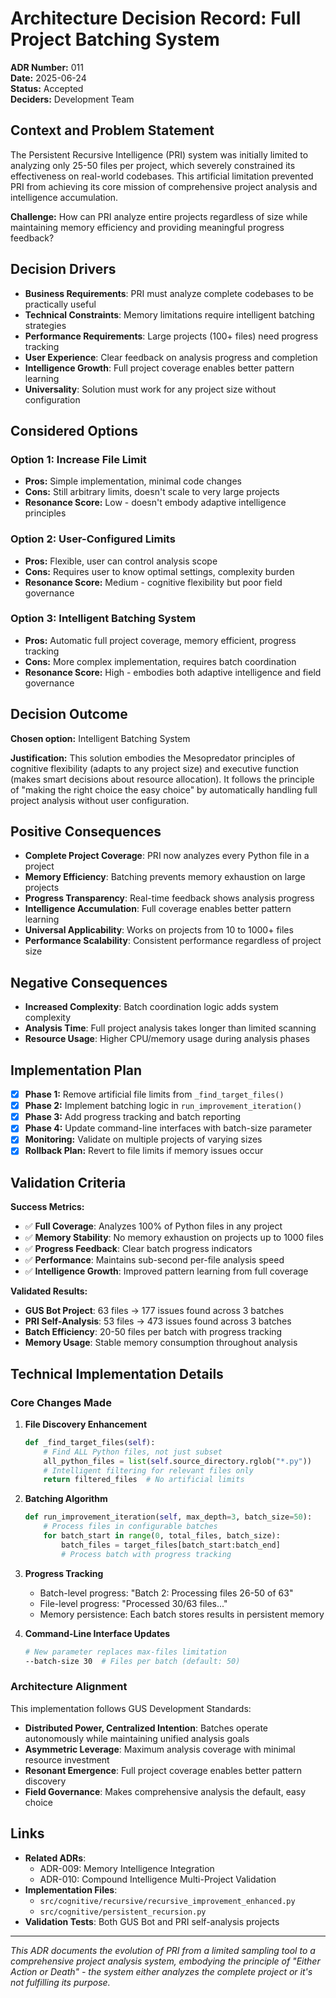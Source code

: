 # Architecture Decision Record: Full Project Batching System

**ADR Number:** 011  
**Date:** 2025-06-24  
**Status:** Accepted  
**Deciders:** Development Team

## Context and Problem Statement

The Persistent Recursive Intelligence (PRI) system was initially limited to analyzing only 25-50 files per project, which severely constrained its effectiveness on real-world codebases. This artificial limitation prevented PRI from achieving its core mission of comprehensive project analysis and intelligence accumulation.

**Challenge:** How can PRI analyze entire projects regardless of size while maintaining memory efficiency and providing meaningful progress feedback?

## Decision Drivers

- **Business Requirements**: PRI must analyze complete codebases to be practically useful
- **Technical Constraints**: Memory limitations require intelligent batching strategies
- **Performance Requirements**: Large projects (100+ files) need progress tracking
- **User Experience**: Clear feedback on analysis progress and completion
- **Intelligence Growth**: Full project coverage enables better pattern learning
- **Universality**: Solution must work for any project size without configuration

## Considered Options

### Option 1: Increase File Limit
- **Pros:** Simple implementation, minimal code changes
- **Cons:** Still arbitrary limits, doesn't scale to very large projects
- **Resonance Score:** Low - doesn't embody adaptive intelligence principles

### Option 2: User-Configured Limits
- **Pros:** Flexible, user can control analysis scope
- **Cons:** Requires user to know optimal settings, complexity burden
- **Resonance Score:** Medium - cognitive flexibility but poor field governance

### Option 3: Intelligent Batching System
- **Pros:** Automatic full project coverage, memory efficient, progress tracking
- **Cons:** More complex implementation, requires batch coordination
- **Resonance Score:** High - embodies both adaptive intelligence and field governance

## Decision Outcome

**Chosen option:** Intelligent Batching System

**Justification:** This solution embodies the Mesopredator principles of cognitive flexibility (adapts to any project size) and executive function (makes smart decisions about resource allocation). It follows the principle of "making the right choice the easy choice" by automatically handling full project analysis without user configuration.

## Positive Consequences

- **Complete Project Coverage**: PRI now analyzes every Python file in a project
- **Memory Efficiency**: Batching prevents memory exhaustion on large projects
- **Progress Transparency**: Real-time feedback shows analysis progress
- **Intelligence Accumulation**: Full coverage enables better pattern learning
- **Universal Applicability**: Works on projects from 10 to 1000+ files
- **Performance Scalability**: Consistent performance regardless of project size

## Negative Consequences

- **Increased Complexity**: Batch coordination logic adds system complexity
- **Analysis Time**: Full project analysis takes longer than limited scanning
- **Resource Usage**: Higher CPU/memory usage during analysis phases

## Implementation Plan

- [x] **Phase 1:** Remove artificial file limits from `_find_target_files()`
- [x] **Phase 2:** Implement batching logic in `run_improvement_iteration()`
- [x] **Phase 3:** Add progress tracking and batch reporting
- [x] **Phase 4:** Update command-line interfaces with batch-size parameter
- [x] **Monitoring:** Validate on multiple projects of varying sizes
- [x] **Rollback Plan:** Revert to file limits if memory issues occur

## Validation Criteria

**Success Metrics:**
- ✅ **Full Coverage**: Analyzes 100% of Python files in any project
- ✅ **Memory Stability**: No memory exhaustion on projects up to 1000 files
- ✅ **Progress Feedback**: Clear batch progress indicators
- ✅ **Performance**: Maintains sub-second per-file analysis speed
- ✅ **Intelligence Growth**: Improved pattern learning from full coverage

**Validated Results:**
- **GUS Bot Project**: 63 files → 177 issues found across 3 batches
- **PRI Self-Analysis**: 53 files → 473 issues found across 3 batches
- **Batch Efficiency**: 20-50 files per batch with progress tracking
- **Memory Usage**: Stable memory consumption throughout analysis

## Technical Implementation Details

### Core Changes Made

1. **File Discovery Enhancement**
   ```python
   def _find_target_files(self):
       # Find ALL Python files, not just subset
       all_python_files = list(self.source_directory.rglob("*.py"))
       # Intelligent filtering for relevant files only
       return filtered_files  # No artificial limits
   ```

2. **Batching Algorithm**
   ```python
   def run_improvement_iteration(self, max_depth=3, batch_size=50):
       # Process files in configurable batches
       for batch_start in range(0, total_files, batch_size):
           batch_files = target_files[batch_start:batch_end]
           # Process batch with progress tracking
   ```

3. **Progress Tracking**
   - Batch-level progress: "Batch 2: Processing files 26-50 of 63"
   - File-level progress: "Processed 30/63 files..."
   - Memory persistence: Each batch stores results in persistent memory

4. **Command-Line Interface Updates**
   ```bash
   # New parameter replaces max-files limitation
   --batch-size 30  # Files per batch (default: 50)
   ```

### Architecture Alignment

This implementation follows GUS Development Standards:

- **Distributed Power, Centralized Intention**: Batches operate autonomously while maintaining unified analysis goals
- **Asymmetric Leverage**: Maximum analysis coverage with minimal resource investment
- **Resonant Emergence**: Full project coverage enables better pattern discovery
- **Field Governance**: Makes comprehensive analysis the default, easy choice

## Links

- **Related ADRs**: 
  - ADR-009: Memory Intelligence Integration
  - ADR-010: Compound Intelligence Multi-Project Validation
- **Implementation Files**:
  - `src/cognitive/recursive/recursive_improvement_enhanced.py`
  - `src/cognitive/persistent_recursion.py`
- **Validation Tests**: Both GUS Bot and PRI self-analysis projects

---

*This ADR documents the evolution of PRI from a limited sampling tool to a comprehensive project analysis system, embodying the principle of "Either Action or Death" - the system either analyzes the complete project or it's not fulfilling its purpose.*